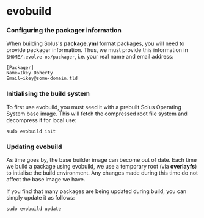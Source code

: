 # evobuild

### Configuring the packager information

When building Solus's **package.yml** format packages, you will need to provide packager information. Thus, we must provide this information in ```$HOME/.evolve-os/packager```, i.e. your real name and email address:


```
[Packager]
Name=Ikey Doherty
Email=ikey@some-domain.tld
```

### Initialising the build system

To first use evobuild, you must seed it with a prebuilt Solus Operating System base image. This will fetch the compressed root file system and decompress it for local use:

```
sudo evobuild init
```

### Updating evobuild

As time goes by, the base builder image can become out of date. Each time we build a package using evobuild, we use a temporary root (via **overlayfs**) to intialise the build environment. Any changes made during this time do not affect the base image we have.

If you find that many packages are being updated during build, you can simply update it as follows:

```
sudo evobuild update
```

